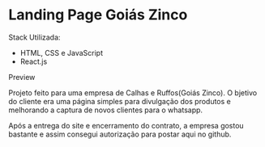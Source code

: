 # Landing Page Goiás Zinco

Stack Utilizada:
- HTML, CSS e JavaScript
- React.js

Preview


Projeto feito para uma empresa de Calhas e Ruffos(Goiás Zinco). O bjetivo do cliente era uma página simples para divulgação dos produtos e melhorando a captura de novos clientes para o whatsapp.

Após a entrega do site e encerramento do contrato, a empresa gostou bastante e assim consegui autorização para postar aqui no github.